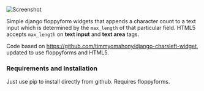 ![Screenshot](https://github.com/timmyomahony/django-charsleft-widget/blob/master/charsleft-screen-small.jpg?raw=true)


Simple django floppyform widgets that appends a character count to a text input which is determined by the `max_length` of that particular field.
HTML5 accepts `max_length` on __text input__ and __text area__ tags.

Code based on https://github.com/timmyomahony/django-charsleft-widget, updated to use floppyforms and HTML5.



### Requirements and Installation ###

Just use pip to install directly from github. Requires floppyforms.

